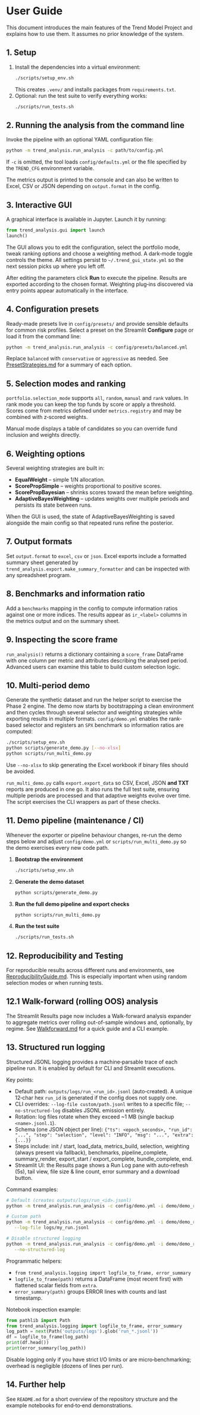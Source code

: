 # User Guide

This document introduces the main features of the Trend Model Project and explains how to use them. It assumes no prior knowledge of the system.

## 1. Setup

1. Install the dependencies into a virtual environment:
   ```bash
   ./scripts/setup_env.sh
   ```
   This creates `.venv/` and installs packages from `requirements.txt`.
2. Optional: run the test suite to verify everything works:
   ```bash
   ./scripts/run_tests.sh
   ```

## 2. Running the analysis from the command line

Invoke the pipeline with an optional YAML configuration file:
```bash
python -m trend_analysis.run_analysis -c path/to/config.yml
```
If `-c` is omitted, the tool loads `config/defaults.yml` or the file specified by the `TREND_CFG` environment variable.

The metrics output is printed to the console and can also be written to Excel, CSV or JSON depending on `output.format` in the config.

## 3. Interactive GUI

A graphical interface is available in Jupyter. Launch it by running:
```python
from trend_analysis.gui import launch
launch()
```

The GUI allows you to edit the configuration, select the portfolio mode, tweak ranking options and choose a weighting method. A dark‑mode toggle controls the theme. All settings persist to `~/.trend_gui_state.yml` so the next session picks up where you left off.

After editing the parameters click **Run** to execute the pipeline. Results are exported according to the chosen format. Weighting plug‑ins discovered via entry points appear automatically in the interface.

## 4. Configuration presets

Ready-made presets live in `config/presets/` and provide sensible defaults for common risk profiles.
Select a preset on the Streamlit **Configure** page or load it from the command line:

```bash
python -m trend_analysis.run_analysis -c config/presets/balanced.yml
```

Replace `balanced` with `conservative` or `aggressive` as needed. See
[PresetStrategies.md](PresetStrategies.md) for a summary of each option.

## 5. Selection modes and ranking

`portfolio.selection_mode` supports `all`, `random`, `manual` and `rank` values. In rank mode you can keep the top funds by score or apply a threshold. Scores come from metrics defined under `metrics.registry` and may be combined with z‑scored weights.

Manual mode displays a table of candidates so you can override fund inclusion and weights directly.

## 6. Weighting options

Several weighting strategies are built in:

- **EqualWeight** – simple 1/N allocation.
- **ScorePropSimple** – weights proportional to positive scores.
- **ScorePropBayesian** – shrinks scores toward the mean before weighting.
- **AdaptiveBayesWeighting** – updates weights over multiple periods and persists its state between runs.

When the GUI is used, the state of AdaptiveBayesWeighting is saved alongside the main config so that repeated runs refine the posterior.

## 7. Output formats

Set `output.format` to `excel`, `csv` or `json`. Excel exports include a formatted summary sheet generated by `trend_analysis.export.make_summary_formatter` and can be inspected with any spreadsheet program.

## 8. Benchmarks and information ratio

Add a `benchmarks` mapping in the config to compute information ratios against one or more indices. The results appear as `ir_<label>` columns in the metrics output and on the summary sheet.

## 9. Inspecting the score frame

`run_analysis()` returns a dictionary containing a `score_frame` DataFrame with one column per metric and attributes describing the analysed period. Advanced users can examine this table to build custom selection logic.

## 10. Multi-period demo

Generate the synthetic dataset and run the helper script to exercise the Phase 2 engine. The demo now starts by bootstrapping a clean environment and then cycles through several selector and weighting strategies while exporting results in multiple formats. `config/demo.yml` enables the rank-based selector and registers an `SPX` benchmark so information ratios are computed:

```bash
./scripts/setup_env.sh
python scripts/generate_demo.py [--no-xlsx]
python scripts/run_multi_demo.py
```
Use `--no-xlsx` to skip generating the Excel workbook if binary files should be
avoided.

`run_multi_demo.py` calls ``export.export_data`` so CSV, Excel, JSON **and TXT** reports are produced in one go. It also runs the full test suite, ensuring multiple periods are processed and that adaptive weights evolve over time.
The script exercises the CLI wrappers as part of these checks.

## 11. Demo pipeline (maintenance / CI)

Whenever the exporter or pipeline behaviour changes, re-run the demo steps below
and adjust `config/demo.yml` or `scripts/run_multi_demo.py` so the demo
exercises every new code path.

1. **Bootstrap the environment**
   ```bash
   ./scripts/setup_env.sh
   ```
2. **Generate the demo dataset**
   ```bash
   python scripts/generate_demo.py
   ```
3. **Run the full demo pipeline and export checks**
   ```bash
   python scripts/run_multi_demo.py
   ```
4. **Run the test suite**
   ```bash
   ./scripts/run_tests.sh
   ```

## 12. Reproducibility and Testing

For reproducible results across different runs and environments, see [ReproducibilityGuide.md](ReproducibilityGuide.md). This is especially important when using random selection modes or when running tests.

## 12.1 Walk-forward (rolling OOS) analysis

The Streamlit Results page now includes a Walk-forward analysis expander to aggregate metrics over rolling out-of-sample windows and, optionally, by regime. See [Walkforward.md](Walkforward.md) for a quick guide and a CLI example.

## 13. Structured run logging

Structured JSONL logging provides a machine‑parsable trace of each pipeline run. It is enabled by default for CLI and Streamlit executions.

Key points:

- Default path: `outputs/logs/run_<run_id>.jsonl` (auto‑created). A unique 12‑char hex `run_id` is generated if the config does not supply one.
- CLI overrides: `--log-file custom/path.jsonl` writes to a specific file; `--no-structured-log` disables JSONL emission entirely.
- Rotation: log files rotate when they exceed ~1 MB (single backup `<name>.jsonl.1`).
- Schema (one JSON object per line): `{"ts": <epoch_seconds>, "run_id": "...", "step": "selection", "level": "INFO", "msg": "...", "extra": {...}}`
- Steps include: init / start, load_data, metrics_build, selection, weighting (always present via fallback), benchmarks, pipeline_complete, summary_render, export_start / export_complete, bundle_complete, end.
- Streamlit UI: the Results page shows a Run Log pane with auto‑refresh (5s), tail view, file size & line count, error summary and a download button.

Command examples:

```bash
# Default (creates outputs/logs/run_<id>.jsonl)
python -m trend_analysis.run_analysis -c config/demo.yml -i demo/demo_returns.csv

# Custom path
python -m trend_analysis.run_analysis -c config/demo.yml -i demo/demo_returns.csv \
   --log-file logs/my_run.jsonl

# Disable structured logging
python -m trend_analysis.run_analysis -c config/demo.yml -i demo/demo_returns.csv \
   --no-structured-log
```

Programmatic helpers:

- `from trend_analysis.logging import logfile_to_frame, error_summary`
- `logfile_to_frame(path)` returns a DataFrame (most recent first) with flattened scalar fields from `extra`.
- `error_summary(path)` groups ERROR lines with counts and last timestamp.

Notebook inspection example:

```python
from pathlib import Path
from trend_analysis.logging import logfile_to_frame, error_summary
log_path = next(Path('outputs/logs').glob('run_*.jsonl'))
df = logfile_to_frame(log_path)
print(df.head())
print(error_summary(log_path))
```

Disable logging only if you have strict I/O limits or are micro‑benchmarking; overhead is negligible (dozens of lines per run).

## 14. Further help

See `README.md` for a short overview of the repository structure and the example notebooks for end‑to‑end demonstrations.

